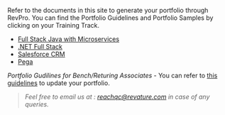 Refer to the documents in this site to generate your portfolio through RevPro. You can find the Portfolio Guidelines and Portfolio Samples by clicking on your Training Track.

- [Full Stack Java with Microservices](./javams-guidelines.md)
- [.NET Full Stack](./dotnet-guidelines.md)
- [Salesforce CRM](./salesforce-guidelines.md)
- [Pega](./pega-guidelines.md)


*Portfolio Gudilines for Bench/Returing Associates*  - You can refer to [this guidelines](./bench-guidlines.md) to update your portfolio.


> *Feel free to email us at : [reachqc@revature.com](mailto:reachqc@revature.com) in case of any queries.*
